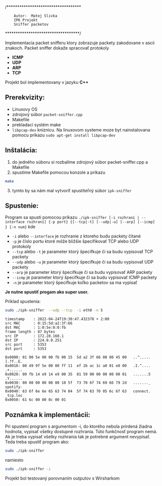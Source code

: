 /***********************************

        Autor:  Matej Slivka
        IPK Projekt
        Sniffer packetov
        
***********************************/

Implementacia packet snifferu ktory zobrazuje packety zakodovane v ascii znakoch.
Packet sniffer dokaže spracovať protokoly 
- **ICMP** 
- **UDP** 
- **ARP** 
- **TCP**

Projekt bol implementovany v jazyku **C++**

## Prerekvizity:
- Linuxovy OS
- zdrojový súbor `packet-sniffer.cpp`
- Makefile
- prekladací systém make
- `libpcap-dev` kniznicu. Na linuxovom systeme moze byt nainstalovana pomocu prikazu `sudo apt-get install libpcap-dev`


## Inštalácia:
1. do jedného súboru si rozbalíme zdrojový súbor packet-sniffer.cpp a Makefile
2. spustime Makefile pomocou konzole a príkazu 
```bash
make
```
3. tymto by sa nám mal vytvoriť spustiteľný súbor `ipk-sniffer`

## Spustenie:
Program sa spusti pomocou príkazu
`./ipk-sniffer [-i rozhraní | --interface rozhraní] {-p ­­port} {[--tcp|-t] [--udp|-u] [--arp] [--icmp] } {-n num}`
kde 
- `-i` alebo `--interface` je rozhranie z ktoreho budu packety čitané
- `-p` je číslo portu ktoré môže bližšie špecifikovať TCP alebo UDP protokoly
- `--tcp` alebo `-t` je parameter ktorý špecifkuje či sa budu vypisovať TCP packety
- `--udp` alebo `-u` je parameter ktorý špecifkuje či sa budu vypisovať UDP packety
- `--arp` je parameter ktorý špecifkuje či sa budu vypisovať ARP packety
- `--icmp` je parameter ktorý špecifkuje či sa budu vypisovať ICMP packety
- `-n` je parameter ktorý špecifkuje koľko packetov sa ma vypisať

**Je nutne spustiť progam ako super user.**

Príklad spustenia:
```bash        
sudo ./ipk-sniffer  --udp --tcp  -i eth0 -n 5
```
```
timestamp    : 2022-04-24T19:30:47.432378 + 2:00
src MAC      : 0:15:5d:a2:3f:66
dst MAC      : 1:0:5e:0:0:fb
frame length : 87 bytes
src IP       : 172.28.160.1
dst IP       : 224.0.0.251
src port     : 5353
dst port     : 5353

0x0000: 01 00 5e 00 00 fb 00 15  5d a2 3f 66 08 00 45 00   ..^..... ].?f..E.
0x0010: 00 49 9f 5e 00 00 ff 11  ef 2b ac 1c a0 01 e0 00   .I.^.... .+......
0x0020: 00 fb 14 e9 14 e9 00 35  81 59 00 00 00 00 00 01   .......5 .Y......
0x0030: 00 00 00 00 00 00 10 5f  73 70 6f 74 69 66 79 2d   ......._ spotify-
0x0040: 63 6f 6e 6e 65 63 74 04  5f 74 63 70 05 6c 6f 63   connect. _tcp.loc
0x0050: 61 6c 00 00 0c 00 01  
``` 
        
## Poznámka k implementácii:
Pri spustení program s argumentom -i, do ktorého nebola prirdená žiadna hodnota, vypisať všetky dostupné rozhrania.
Túto funkčnosť program nemá. Ak je treba vypisať všetky rozhrania tak je potrebné argument nevypísať.
Teda treba spustiť program ako:         
```bash
sudo ./ipk-sniffer
```
namiesto
```bash
sudo ./ipk-sniffer -i
```

Projekt bol testovaný porovnaním outputov s Wirsharkom

